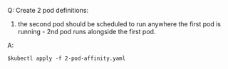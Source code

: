 Q: Create 2 pod definitions:

1. the second pod should be scheduled to run anywhere the first pod is running - 2nd pod runs alongside the first pod.

A:

```shell
$kubectl apply -f 2-pod-affinity.yaml
```
